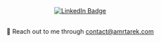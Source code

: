 
<div id="badges" align="center">
  <a href="http://linkedin.com/in/4mr">
    <img src="https://img.shields.io/badge/LinkedIn-blue?style=for-the-badge&logo=linkedin&logoColor=white" alt="LinkedIn Badge"/>
  </a>
 
</br>
</br>

<p> 💬 Reach out to me through <a href="mailto:contact@amrtarek.com"> contact@amrtarek.com </a>
</p>




</div>



